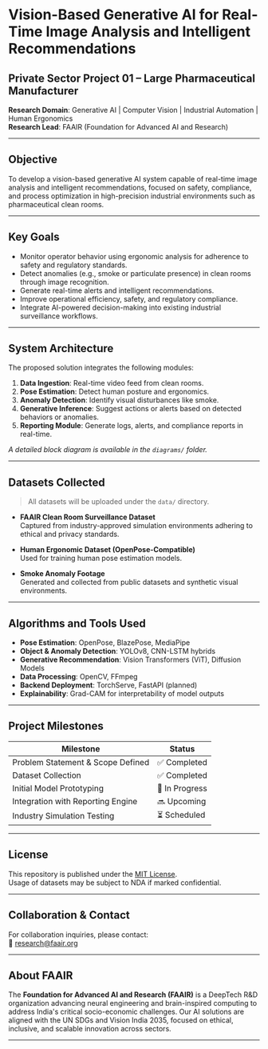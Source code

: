 # Vision-Based Generative AI for Real-Time Image Analysis and Intelligent Recommendations

## Private Sector Project 01 – Large Pharmaceutical Manufacturer  
**Research Domain**: Generative AI | Computer Vision | Industrial Automation | Human Ergonomics  
**Research Lead**: FAAIR (Foundation for Advanced AI and Research)

---

## Objective

To develop a vision-based generative AI system capable of real-time image analysis and intelligent recommendations, focused on safety, compliance, and process optimization in high-precision industrial environments such as pharmaceutical clean rooms.

---

## Key Goals

- Monitor operator behavior using ergonomic analysis for adherence to safety and regulatory standards.
- Detect anomalies (e.g., smoke or particulate presence) in clean rooms through image recognition.
- Generate real-time alerts and intelligent recommendations.
- Improve operational efficiency, safety, and regulatory compliance.
- Integrate AI-powered decision-making into existing industrial surveillance workflows.

---

## System Architecture

The proposed solution integrates the following modules:

1. **Data Ingestion**: Real-time video feed from clean rooms.
2. **Pose Estimation**: Detect human posture and ergonomics.
3. **Anomaly Detection**: Identify visual disturbances like smoke.
4. **Generative Inference**: Suggest actions or alerts based on detected behaviors or anomalies.
5. **Reporting Module**: Generate logs, alerts, and compliance reports in real-time.

*A detailed block diagram is available in the `diagrams/` folder.*

---

## Datasets Collected

> All datasets will be uploaded under the `data/` directory.

- **FAAIR Clean Room Surveillance Dataset**  
  Captured from industry-approved simulation environments adhering to ethical and privacy standards.

- **Human Ergonomic Dataset (OpenPose-Compatible)**  
  Used for training human pose estimation models.

- **Smoke Anomaly Footage**  
  Generated and collected from public datasets and synthetic visual environments.

---

## Algorithms and Tools Used

- **Pose Estimation**: OpenPose, BlazePose, MediaPipe
- **Object & Anomaly Detection**: YOLOv8, CNN-LSTM hybrids
- **Generative Recommendation**: Vision Transformers (ViT), Diffusion Models
- **Data Processing**: OpenCV, FFmpeg
- **Backend Deployment**: TorchServe, FastAPI (planned)
- **Explainability**: Grad-CAM for interpretability of model outputs

---

## Project Milestones

| Milestone                          | Status         |
|-----------------------------------|----------------|
| Problem Statement & Scope Defined | ✅ Completed    |
| Dataset Collection                | ✅ Completed    |
| Initial Model Prototyping         | 🔄 In Progress  |
| Integration with Reporting Engine | 🔜 Upcoming     |
| Industry Simulation Testing       | ⏳ Scheduled    |

---

## License

This repository is published under the [MIT License](LICENSE).  
Usage of datasets may be subject to NDA if marked confidential.

---

## Collaboration & Contact

For collaboration inquiries, please contact:  
📧 research@faair.org  

---

## About FAAIR

The **Foundation for Advanced AI and Research (FAAIR)** is a DeepTech R&D organization advancing neural engineering and brain-inspired computing to address India's critical socio-economic challenges. Our AI solutions are aligned with the UN SDGs and Vision India 2035, focused on ethical, inclusive, and scalable innovation across sectors.

---



